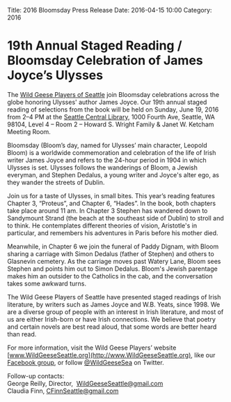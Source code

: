Title: 2016 Bloomsday Press Release
Date: 2016-04-15 10:00
Category: 2016

# 19th Annual Staged Reading / Bloomsday Celebration of James Joyce’s Ulysses

The [Wild Geese Players of
Seattle](http://www.wildgeeseseattle.org/index.html) join Bloomsday
celebrations across the globe honoring Ulysses' author James Joyce. Our
19th annual staged reading of selections from the book will be held on
Sunday, June 19, 2016 from 2–4 PM at the [Seattle Central
Library](http://www.spl.org/calendar-of-events), 1000 Fourth Ave,
Seattle, WA 98104, Level 4 – Room 2 – Howard S. Wright Family & Janet W.
Ketcham Meeting Room.

Bloomsday (Bloom’s day, named for Ulysses’ main character, Leopold
Bloom) is a worldwide commemoration and celebration of the life of Irish
writer James Joyce and refers to the 24-hour period in 1904 in which
Ulysses is set. Ulysses follows the wanderings of Bloom, a Jewish
everyman, and Stephen Dedalus, a young writer and Joyce's alter ego, as
they wander the streets of Dublin.

Join us for a taste of Ulysses, in small bites. This year’s reading
features Chapter 3, “Proteus”, and Chapter 6, “Hades”. In the book, both
chapters take place around 11 am. In Chapter 3 Stephen has wandered down
to Sandymount Strand (the beach at the southeast side of Dublin) to
stroll and to think. He contemplates different theories of vision,
Aristotle's in particular, and remembers his adventures in Paris before
his mother died.

Meanwhile, in Chapter 6 we join the funeral of Paddy Dignam, with Bloom
sharing a carriage with Simon Dedalus (father of Stephen) and others to
Glasnevin cemetery. As the carriage moves past Watery Lane, Bloom sees
Stephen and points him out to Simon Dedalus. Bloom's Jewish parentage
makes him an outsider to the Catholics in the cab, and the conversation
takes some awkward turns.

The Wild Geese Players of Seattle have presented staged readings of
Irish literature, by writers such as James Joyce and W.B. Yeats, since
1998. We are a diverse group of people with an interest in Irish
literature, and most of us are either Irish-born or have Irish
connections. We believe that poetry and certain novels are best read
aloud, that some words are better heard than read.

For more information, visit the Wild Geese Players’ website
[www.WildGeeseSeattle.org](http://www.WildGeeseSeattle.org), like our
[Facebook group](https://www.facebook.com/groups/51261017427/), or
follow [@WildGeeseSea](http://twitter.com/wildgeesesea) on Twitter.

Follow-up contacts: <br>
George Reilly, Director,  WildGeeseSeattle@gmail.com <br>
Claudia Finn, CFinnSeattle@gmail.com
